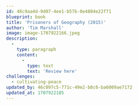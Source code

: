 ```yaml
---
id: 48c9aa4d-9d07-4ee1-b57b-0e4804e22f71
blueprint: book
title: 'Prisoners of Geography (2015)'
author: 'Tim Marshall'
image: image-1707922166.jpeg
description:
  -
    type: paragraph
    content:
      -
        type: text
        text: 'Review here'
challenges:
  - cultivating-peace
updated_by: 46c097c5-771c-49e2-b8c6-ba6009ae7172
updated_at: 1707922185
---
```

